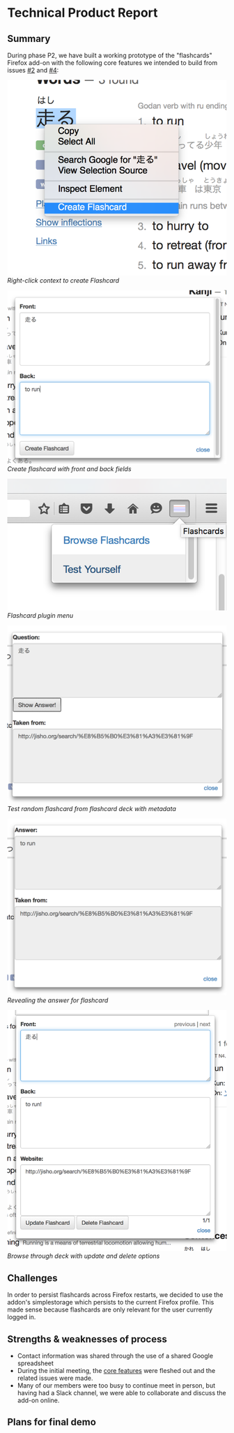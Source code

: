 # Technical Product Report

## Summary
During phase P2, we have built a working prototype of the "flashcards" Firefox add-on with the following core features we intended to build from issues [#2](https://github.com/csc302-2016-spring/group1/issues/2) and [#4](https://github.com/csc302-2016-spring/group1/issues/4):

![Context menu](right-click-context.png)
*Right-click context to create Flashcard*

![Creating a new flashcard](create-flashcard.png)
*Create flashcard with front and back fields*

![Plugin dropdown](flashcard-dropdown.png)
*Flashcard plugin menu*

![Test Yourself](test-yourself.png)
*Test random flashcard from flashcard deck with metadata*

![Revealing the answer](test-answer.png)
*Revealing the answer for flashcard*

![Browsing through the deck](flashcard-list.png)
*Browse through deck with update and delete options*

## Challenges
In order to persist flashcards across Firefox restarts, we decided to use the addon's simplestorage which persists to the current Firefox profile. This made sense because flashcards are only relevant for the user currently logged in.

## Strengths & weaknesses of process
- Contact information was shared through the use of a shared Google spreadsheet
- During the initial meeting, the [core features](https://github.com/csc302-2016-spring/group1/blob/master/flashcards.md) were fleshed out and the related issues were made.
- Many of our members were too busy to continue meet in person, but having had a Slack channel, we were able to collaborate and discuss the add-on online.

## Plans for final demo
